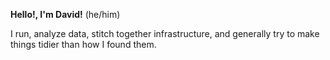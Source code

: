 **Hello!, I'm David!** (he/him)

I run, analyze data, stitch together infrastructure, and generally try to make things tidier than 
how I found them.

